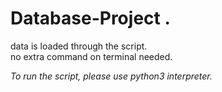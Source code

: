 # Database-Project . 
data is loaded through the script.  
no extra command on terminal needed.  

*To run the script, please use python3 interpreter.*


 
